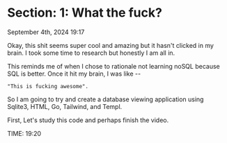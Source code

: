 # Section: 1: What the fuck?

September 4th, 2024
19:17

Okay, this shit seems super cool and amazing but it hasn't clicked in my brain. I took some time to research but honestly I am all in.

This reminds me of when I chose to rationale not learning noSQL because SQL is better. Once it hit my brain, I was like --

    "This is fucking awesome".

So I am going to try and create a database viewing application using Sqlite3, HTML, Go, Tailwind, and Templ.

First, Let's study this code and perhaps finish the video.

TIME: 19:20

